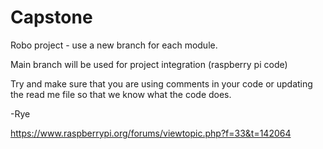 # Capstone

Robo project - use a new branch for each module.

Main branch will be used for project integration (raspberry pi code)

Try and make sure that you are using comments in your code or updating the read me file so that we know what the code does.

-Rye

https://www.raspberrypi.org/forums/viewtopic.php?f=33&t=142064
